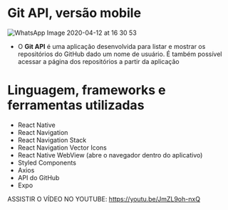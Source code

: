 # Git API, versão mobile

![WhatsApp Image 2020-04-12 at 16 30 53](https://user-images.githubusercontent.com/59968647/79079410-48441d80-7ce5-11ea-9d42-7cf48334870f.jpeg)

- O **Git API** é uma aplicação desenvolvida para listar e mostrar os repositórios do GitHub dado um nome de usuário. É também possível acessar a página dos repositórios a partir da aplicação

# Linguagem, frameworks e ferramentas utilizadas

- React Native
- React Navigation
- React Navigation Stack
- React Navigation Vector Icons
- React Native WebView (abre o navegador dentro do aplicativo)
- Styled Components
- Axios
- API do GitHub
- Expo

ASSISTIR O VÍDEO NO YOUTUBE: https://youtu.be/JmZL9oh-nxQ

